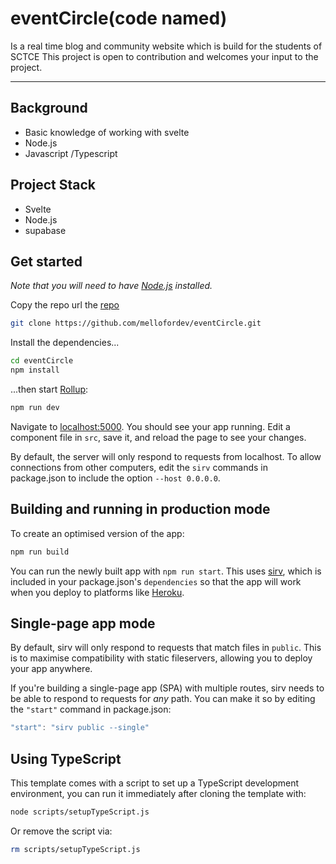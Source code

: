 # eventCircle(code named)
Is a real time blog and community website which is build for the students of SCTCE 
This project is open to contribution and welcomes your input to the project.

---
## Background
- Basic knowledge of working with svelte 
- Node.js
- Javascript /Typescript
## Project Stack
- Svelte 
- Node.js
- supabase


## Get started
*Note that you will need to have [Node.js](https://nodejs.org) installed.*

Copy the repo url the [repo](https://github.com/mellofordev/eventCircle.git)
```bash
git clone https://github.com/mellofordev/eventCircle.git
```

Install the dependencies...

```bash
cd eventCircle
npm install
```

...then start [Rollup](https://rollupjs.org):

```bash
npm run dev
```

Navigate to [localhost:5000](http://localhost:5000). You should see your app running. Edit a component file in `src`, save it, and reload the page to see your changes.

By default, the server will only respond to requests from localhost. To allow connections from other computers, edit the `sirv` commands in package.json to include the option `--host 0.0.0.0`.


## Building and running in production mode

To create an optimised version of the app:

```bash
npm run build
```

You can run the newly built app with `npm run start`. This uses [sirv](https://github.com/lukeed/sirv), which is included in your package.json's `dependencies` so that the app will work when you deploy to platforms like [Heroku](https://heroku.com).


## Single-page app mode

By default, sirv will only respond to requests that match files in `public`. This is to maximise compatibility with static fileservers, allowing you to deploy your app anywhere.

If you're building a single-page app (SPA) with multiple routes, sirv needs to be able to respond to requests for *any* path. You can make it so by editing the `"start"` command in package.json:

```js
"start": "sirv public --single"
```

## Using TypeScript

This template comes with a script to set up a TypeScript development environment, you can run it immediately after cloning the template with:

```bash
node scripts/setupTypeScript.js
```

Or remove the script via:

```bash
rm scripts/setupTypeScript.js
```

